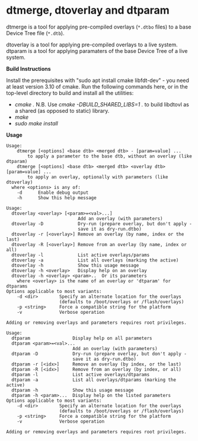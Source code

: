 
# dtmerge, dtoverlay and dtparam

dtmerge is a tool for applying pre-compiled overlays (`*.dtbo` files) to a
base Device Tree file (`*.dtb`).

dtoverlay is a tool for applying pre-compiled overlays to a live system.
dtparam is a tool for applying paramaters of the base Device Tree of a live system.

**Build Instructions**

Install the prerequisites with "sudo apt install cmake libfdt-dev" - you need at least version 3.10 of cmake. Run the following commands here, or in the top-level directory to build and install all the utilities:

 - *cmake .*
    N.B. Use *cmake -DBUILD_SHARED_LIBS=1 .* to build libdtovl as a shared (as opposed to static) library.
 - *make*
 - *sudo make install*

**Usage**

```
Usage:
    dtmerge [<options] <base dtb> <merged dtb> - [param=value] ...
        to apply a parameter to the base dtb, without an overlay (like dtparam)
    dtmerge [<options] <base dtb> <merged dtb> <overlay dtb> [param=value] ...
        to apply an overlay, optionally with parameters (like dtoverlay)
  where <options> is any of:
    -d      Enable debug output
    -h      Show this help message
```
```
Usage:
  dtoverlay <overlay> [<param>=<val>...]
                           Add an overlay (with parameters)
  dtoverlay -D             Dry-run (prepare overlay, but don't apply -
                           save it as dry-run.dtbo)
  dtoverlay -r [<overlay>] Remove an overlay (by name, index or the last)
  dtoverlay -R [<overlay>] Remove from an overlay (by name, index or all)
  dtoverlay -l             List active overlays/params
  dtoverlay -a             List all overlays (marking the active)
  dtoverlay -h             Show this usage message
  dtoverlay -h <overlay>   Display help on an overlay
  dtoverlay -h <overlay> <param>..  Or its parameters
    where <overlay> is the name of an overlay or 'dtparam' for dtparams
Options applicable to most variants:
    -d <dir>        Specify an alternate location for the overlays
                    (defaults to /boot/overlays or /flash/overlays)
    -p <string>     Force a compatible string for the platform
    -v              Verbose operation

Adding or removing overlays and parameters requires root privileges.
```
```
Usage:
  dtparam                Display help on all parameters
  dtparam <param>=<val>...
                         Add an overlay (with parameters)
  dtparam -D             Dry-run (prepare overlay, but don't apply -
                         save it as dry-run.dtbo)
  dtparam -r [<idx>]     Remove an overlay (by index, or the last)
  dtparam -R [<idx>]     Remove from an overlay (by index, or all)
  dtparam -l             List active overlays/dtparams
  dtparam -a             List all overlays/dtparams (marking the active)
  dtparam -h             Show this usage message
  dtparam -h <param>...  Display help on the listed parameters
Options applicable to most variants:
    -d <dir>        Specify an alternate location for the overlays
                    (defaults to /boot/overlays or /flash/overlays)
    -p <string>     Force a compatible string for the platform
    -v              Verbose operation

Adding or removing overlays and parameters requires root privileges.
```

